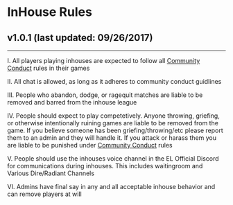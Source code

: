 # InHouse Rules
## v1.0.1 (last updated: 09/26/2017)
---

I. All players playing inhouses are expected to follow all [Community Conduct](https://github.com/EchoLeague/Echo-League-Rules/blob/master/COMMUNITY.md) rules in their games

II. All chat is allowed, as long as it adheres to community conduct guidlines

III. People who abandon, dodge, or ragequit matches are liable to be removed and barred from the inhouse league

IV. People should expect to play competetively.  Anyone throwing, griefing, or otherwise intentionally ruining games are liable to be removed from the game. If you believe someone has been griefing/throwing/etc please report them to an admin and they will handle it.  If you attack or harass them you are liable to be punished under [Community Conduct](https://github.com/EchoLeague/Echo-League-Rules/blob/master/COMMUNITY.md) rules
 
V. People should use the inhouses voice channel in the EL Official Discord for communications during inhouses.  This includes waitingroom and Various Dire/Radiant Channels 

VI. Admins have final say in any and all acceptable inhouse behavior and can remove players at will
